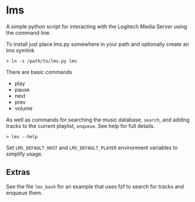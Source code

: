 # lms

A simple python script for interacting with the Logitech Media Server using the command line.

To install just place lms.py somewhere in your path and optionally create an lms symlink
``` shell
> ln -s /path/to/lms.py lms
```
There are basic commands

- play
- pause
- next
- prev
- volume

As well as commands for searching the music database, `search`, and adding tracks to the current playlist, `enqueue`.  See help for full details.
``` shell
> lms --help
```

Set `LMS_DEFAULT_HOST` and `LMS_DEFAULT_PLAYER` environment variables to simplify usage.

## Extras ##

See the file `lms_bash` for an example that uses fzf to search for tracks and enqueue them.
